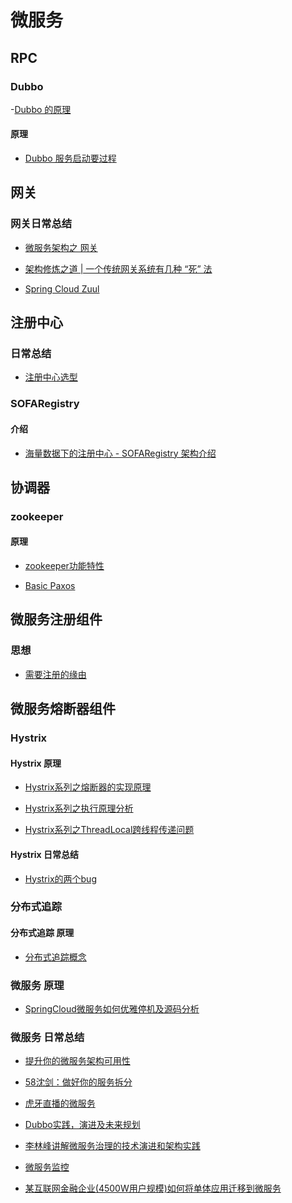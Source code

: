 # 微服务

## RPC
### Dubbo
-[Dubbo 的原理](https://mp.weixin.qq.com/s?__biz=MzIxMzEzMjM5NQ==&mid=2651032242&idx=1&sn=c725c9e996885dce686c53f378de1f52&chksm=8c4c5fb6bb3bd6a0b8b57454026497a7f951b7cade1a0d4488391bd6221c0e0473cab38d556f)

#### 原理
- [Dubbo 服务启动要过程](https://mp.weixin.qq.com/s?__biz=MzU0OTk3ODQ3Ng==&mid=2247485785&idx=1&sn=d0c9f25b7c470228685d15b98eec14b4&chksm=fba6e15accd1684c2f047ab3f3038ffb9e02b587a1c288a894166bf7a69b90a1fccce3677779)



## 网关

### 网关日常总结
- [微服务架构之 网关](https://mp.weixin.qq.com/s?__biz=MzAxNjM2MTk0Ng==&mid=2247487206&idx=2&sn=e088fba1d5f3ed617b9fa565e4bcdd76)

- [架构修炼之道 | 一个传统网关系统有几种 “死” 法
](https://mp.weixin.qq.com/s?__biz=MzIxMzEzMjM5NQ==&mid=2651031833&idx=1&sn=5c26363e02c2a500383f5396edad3e8b)

- [Spring Cloud Zuul ](https://mp.weixin.qq.com/s?__biz=MzU0OTk3ODQ3Ng==&mid=2247485728&idx=1&sn=7d132fd1cb8f2d34d55d884b38010194&chksm=fba6e123ccd168355bb00f25787237f29458811d2c43885830f0a3e27772dce42d795bc4a9cc)

## 注册中心

### 日常总结
- [注册中心选型](https://mp.weixin.qq.com/s?__biz=MzAxNjM2MTk0Ng==&mid=2247487171&idx=1&sn=1227f5761419b2331c8b170b97633dee)

### SOFARegistry
#### 介绍
- [海量数据下的注册中心 - SOFARegistry 架构介绍](https://mp.weixin.qq.com/s/mZo7Dg6gfNqXoetaqgwMww)



## 协调器
### zookeeper
#### 原理
- [zookeeper功能特性](https://github.com/liangxiong/liang.tech/blob/master/micro_service/zookeeper/zookeeper_index.md)

- [Basic Paxos](https://mp.weixin.qq.com/s?__biz=MzAxOTc0NzExNg==&mid=2665515948&idx=1&sn=e6b2dd3f3a7ef0b93bc9dc7d2bf87a9e)

## 微服务注册组件
### 思想
- [需要注册的缘由](https://mp.weixin.qq.com/s?__biz=MzAxNjM2MTk0Ng==&mid=2247486965&idx=2&sn=dbcc8099f63131fc73c03c7d3c06b786)


## 微服务熔断器组件
### Hystrix
#### Hystrix 原理
- [Hystrix系列之熔断器的实现原理
](https://mp.weixin.qq.com/s?__biz=MzIwMzY1OTU1NQ==&mid=2247484489&idx=1&sn=2c040f79e1a5ec55d9b658f0fd3229ac)

- [Hystrix系列之执行原理分析](https://mp.weixin.qq.com/s?__biz=MzIwMzY1OTU1NQ==&mid=2247484425&idx=1&sn=dd34cb1f7a5ba0c66c7cf1096433c767)

- [Hystrix系列之ThreadLocal跨线程传递问题
](https://mp.weixin.qq.com/s?__biz=MzIwMzY1OTU1NQ==&mid=2247484515&idx=1&sn=6a9097174aa0e8214db1e167a347ccd2)

#### Hystrix 日常总结
- [Hystrix的两个bug](https://mp.weixin.qq.com/s?__biz=MzIwMzY1OTU1NQ==&mid=2247484549&idx=1&sn=24f2b98bf2249832ca8396f705b381a8)


### 分布式追踪
#### 分布式追踪 原理
- [分布式追踪概念](https://github.com/liangxiong/liang.tech/blob/master/micro_service/trace/0401.md)

### 微服务 原理
- [SpringCloud微服务如何优雅停机及源码分析](https://mp.weixin.qq.com/s?__biz=MzAxNjM2MTk0Ng==&mid=2247487189&idx=1&sn=df3711df17655f582b0eafb429bb3b4c)


### 微服务 日常总结
- [提升你的微服务架构可用性](https://mp.weixin.qq.com/s?__biz=MzI4MTY5NTk4Ng==&mid=2247489302&idx=1&sn=4e7082ce4aed16e4db7dd402cf4ab0da)

- [58沈剑：做好你的服务拆分](https://mp.weixin.qq.com/s?__biz=MzI4MTY5NTk4Ng==&mid=2247489294&idx=1&sn=b5020776862ebd3c13763ff5d787a49d)

- [虎牙直播的微服务](https://mp.weixin.qq.com/s?__biz=MzIxMzEzMjM5NQ==&mid=2651031410&idx=1&sn=11b5b2f0db5816fc0fc230ab69214395)

- [Dubbo实践，演进及未来规划](https://mp.weixin.qq.com/s?__biz=MzIxMzEzMjM5NQ==&mid=2651031168&idx=1&sn=9c59aa42d36d1f430e98199da707a4b9)

- [李林峰讲解微服务治理的技术演进和架构实践](https://mp.weixin.qq.com/s?__biz=MzIxMzEzMjM5NQ==&mid=2651031921&idx=1&sn=a49148735e167bd0191c9d52d01092c7)

- [微服务监控](https://mp.weixin.qq.com/s?__biz=MzAxNjM2MTk0Ng==&mid=2247487407&idx=2&sn=96636bf836c4afac8811420a424afc94&chksm=9bf4bf1aac83360c06f46c998c6c7c0a43d7d8d895a6c70db15876e1c20f0afb0f6ad8f409b8)

- [某互联网金融企业(4500W用户规模)如何将单体应用迁移到微服务](https://mp.weixin.qq.com/s?__biz=MzIxMzEzMjM5NQ==&mid=2651032743&idx=1&sn=feec4072fdff3191d478f699d21e9dfd&chksm=8c4c59a3bb3bd0b5d3429a57164bebe647ed02d4a8c0e4a2afebdb774fe05b1a4e2891746e7a&mpshare=1&scene=1&srcid=&sharer_sharetime=1564837422511&sharer_shareid=8e682eed63e0c3dc5350dc02cefd65a3&key=c38930807a42c0fa1d565197ba6983a9ce81ddb4309cb5b516b93ad7001d0cc7de37c27345b1bf7811f0dd01b68a72d5f7e4c69186b4c7fbe1075e1d884606b90101168642790842b84059064af19ae1)
